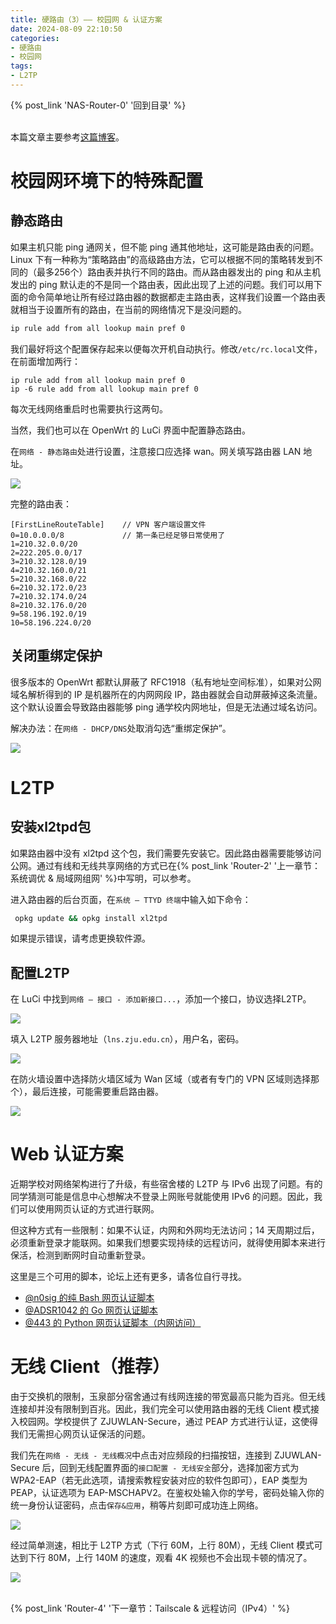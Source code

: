 ```yaml
---
title: 硬路由（3）—— 校园网 & 认证方案
date: 2024-08-09 22:10:50
categories:
- 硬路由
- 校园网
tags:
- L2TP
---
```


{% post_link 'NAS-Router-0' '回到目录' %}
<br/>
<br/>

本篇文章主要参考[这篇博客](https://kb5000.github.io/2020/11/21/OpenWrt%E8%BF%9E%E6%8E%A5%E6%A0%A1%E5%9B%AD%E7%BD%91L2TP%E7%8E%AF%E5%A2%83%E7%BD%91%E7%BB%9C%E9%85%8D%E7%BD%AE%E8%AF%A6%E8%A7%A3/ "这篇博客")。

# 校园网环境下的特殊配置

## 静态路由

如果主机只能 ping 通网关，但不能 ping 通其他地址，这可能是路由表的问题。Linux 下有一种称为“策略路由”的高级路由方法，它可以根据不同的策略转发到不同的（最多256个）路由表并执行不同的路由。而从路由器发出的 ping 和从主机发出的 ping 默认走的不是同一个路由表，因此出现了上述的问题。我们可以用下面的命令简单地让所有经过路由器的数据都走主路由表，这样我们设置一个路由表就相当于设置所有的路由，在当前的网络情况下是没问题的。

```bash
ip rule add from all lookup main pref 0
```

我们最好将这个配置保存起来以便每次开机自动执行。修改`/etc/rc.local`文件，在前面增加两行：

```text
ip rule add from all lookup main pref 0
ip -6 rule add from all lookup main pref 0
```

每次无线网络重启时也需要执行这两句。

当然，我们也可以在 OpenWrt 的 LuCi 界面中配置静态路由。

在`网络 - 静态路由`处进行设置，注意接口应选择 wan。网关填写路由器 LAN 地址。

![](image_5U2ItAVWxY.png)

完整的路由表：

```text
[FirstLineRouteTable]    // VPN 客户端设置文件
0=10.0.0.0/8             // 第一条已经足够日常使用了 
1=210.32.0.0/20
2=222.205.0.0/17
3=210.32.128.0/19
4=210.32.160.0/21
5=210.32.168.0/22
6=210.32.172.0/23
7=210.32.174.0/24
8=210.32.176.0/20
9=58.196.192.0/19
10=58.196.224.0/20
```

## 关闭重绑定保护

很多版本的 OpenWrt 都默认屏蔽了 RFC1918（私有地址空间标准），如果对公网域名解析得到的 IP 是机器所在的内网网段 IP，路由器就会自动屏蔽掉这条流量。这个默认设置会导致路由器能够 ping 通学校内网地址，但是无法通过域名访问。

解决办法：在`网络 - DHCP/DNS`处取消勾选“重绑定保护”。

![](image_gIYAFViAok.png)

# L2TP

## 安装xl2tpd包

如果路由器中没有 xl2tpd 这个包，我们需要先安装它。因此路由器需要能够访问公网。通过有线和无线共享网络的方式已在{% post_link 'Router-2' '上一章节：系统调优 & 局域网组网' %}中写明，可以参考。

进入路由器的后台页面，在`系统 – TTYD 终端`中输入如下命令：

```bash
 opkg update && opkg install xl2tpd
```

如果提示错误，请考虑更换软件源。

## 配置L2TP

在 LuCi 中找到`网络 – 接口 - 添加新接口...`，添加一个接口，协议选择L2TP。

![](image_okkB0etBpd.png)

填入 L2TP 服务器地址（`lns.zju.edu.cn`），用户名，密码。

![](image_WK4OdGBEom.png)

在防火墙设置中选择防火墙区域为 Wan 区域（或者有专门的 VPN 区域则选择那个），最后连接，可能需要重启路由器。

![](image_bEIFMqz35C.png)

# Web 认证方案

近期学校对网络架构进行了升级，有些宿舍楼的 L2TP 与 IPv6 出现了问题。有的同学猜测可能是信息中心想解决不登录上网账号就能使用 IPv6 的问题。因此，我们可以使用网页认证的方式进行联网。

但这种方式有一些限制：如果不认证，内网和外网均无法访问；14 天周期过后，必须重新登录才能联网。如果我们想要实现持续的远程访问，就得使用脚本来进行保活，检测到断网时自动重新登录。

这里是三个可用的脚本，论坛上还有更多，请各位自行寻找。

- [@n0sig 的纯 Bash 网页认证脚本](https://github.com/n0sig/ZJU-Web-Auth-Bash "@n0sig 的纯 Bash 网页认证脚本")
- [@ADSR1042 的 Go 网页认证脚本](https://github.com/ADSR1042/zju-web-login-lite "@ADSR1042 的 Go 网页认证脚本")
- [@443 的 Python 网页认证脚本（内网访问）](https://www.cc98.org/topic/4898875 "@443 的 Python 网页认证脚本（内网访问）")

# 无线 Client（推荐）

由于交换机的限制，玉泉部分宿舍通过有线网连接的带宽最高只能为百兆。但无线连接却并没有限制到百兆。因此，我们完全可以使用路由器的无线 Client 模式接入校园网。学校提供了 ZJUWLAN-Secure，通过 PEAP 方式进行认证，这使得我们无需担心网页认证保活的问题。

我们先在`网络 - 无线 - 无线概况`中点击对应频段的扫描按钮，连接到 ZJUWLAN-Secure 后，回到无线配置界面的`接口配置 - 无线安全`部分，选择加密方式为 WPA2-EAP（若无此选项，请搜索教程安装对应的软件包即可），EAP 类型为 PEAP，认证选项为 EAP-MSCHAPV2。在鉴权处输入你的学号，密码处输入你的统一身份认证密码，点击`保存&应用`，稍等片刻即可成功连上网络。

![](image_Z87k6sAzpc.png)

经过简单测速，相比于 L2TP 方式（下行 60M，上行 80M），无线 Client 模式可达到下行 80M，上行 140M 的速度，观看 4K 视频也不会出现卡顿的情况了。

![](c05564f1f397be10730ee36ce687cb11_mwAg9hHt5a.png)

<br/>
{% post_link 'Router-4' '下一章节：Tailscale & 远程访问（IPv4）' %}

